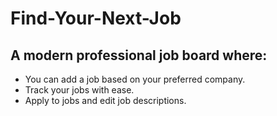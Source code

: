 # Find-Your-Next-Job
## A modern professional job board where:
* You can add a job based on your preferred company.
* Track your jobs with ease.
* Apply to jobs and edit job descriptions.
